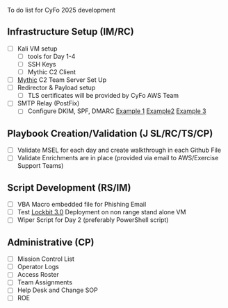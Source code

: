 To do list for CyFo 2025 development

## Infrastructure Setup (IM/RC)
- [ ] Kali VM setup
  - [ ] tools for Day 1-4
  - [ ] SSH Keys
  - [ ] Mythic C2 Client
- [ ] [Mythic](https://github.com/its-a-feature/Mythic) C2 Team Server Set Up 
- [ ] Redirector & Payload setup
  - [ ] TLS certificates will be provided by CyFo AWS Team
- [ ] SMTP Relay (PostFix)
  - [ ] Configure DKIM, SPF, DMARC [Example 1](https://www.ired.team/offensive-security/red-team-infrastructure/smtp) [Example2](https://www.networkintelligence.ai/blogs/building-a-covert-smtp-infrastructure-part-1/) [Example 3](https://ozgunkultekin.medium.com/the-phishers-playbook-part-1-creating-a-10-10-phishing-mail-3f7f99c8243)
     
## Playbook Creation/Validation (J SL/RC/TS/CP)
- [ ] Validate MSEL for each day and create walkthrough in each Github File
- [ ] Validate Enrichments are in place (provided via email to AWS/Exercise Support Teams)

## Script Development (RS/IM)
- [ ] VBA Macro embedded file for Phishing Email
- [ ] Test [Lockbit 3.0](https://github.com/Tennessene/LockBit) Deployment on non range stand alone VM
- [ ] Wiper Script for Day 2 (preferably PowerShell script)

## Administrative (CP)
- [ ] Mission Control List
- [ ] Operator Logs
- [ ] Access Roster
- [ ] Team Assignments
- [ ] Help Desk and Change SOP
- [ ] ROE
